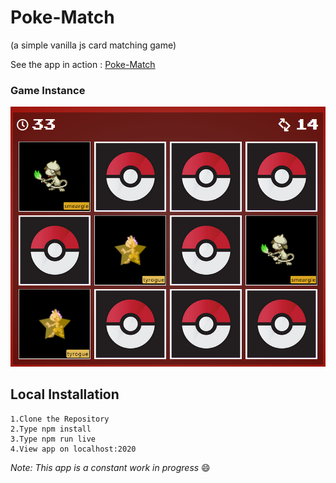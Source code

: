 # Poke-Match 
(a simple vanilla js card matching game)

See the app in action : [Poke-Match](https://pokematch.netlify.com/)

### Game Instance
![ScreenShot](/screenshots/pokematchgame.PNG)

## Local Installation

```
1.Clone the Repository
2.Type npm install
3.Type npm run live
4.View app on localhost:2020
```

*Note: This app is a constant work in progress*   :smile:
